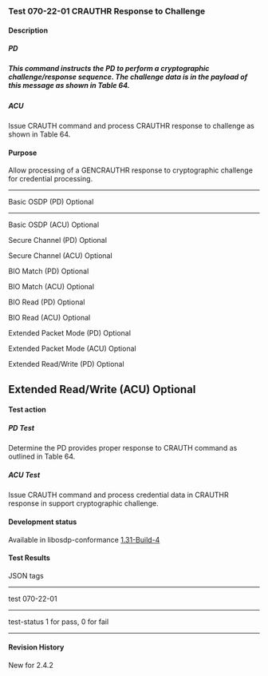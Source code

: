 ### Test 070-22-01 CRAUTHR Response to Challenge

#### Description

##### PD

##### This command instructs the PD to perform a cryptographic challenge/response sequence. The challenge data is in the payload of this message as shown in Table 64. 

##### ACU

Issue CRAUTH command and process CRAUTHR response to challenge as shown
in Table 64.

#### Purpose

Allow processing of a GENCRAUTHR response to cryptographic challenge for
credential processing.

  -----------------------------------------------------------------------
  Basic OSDP (PD)                     Optional
  ----------------------------------- -----------------------------------
  Basic OSDP (ACU)                    Optional

  Secure Channel (PD)                 Optional

  Secure Channel (ACU)                Optional

  BIO Match (PD)                      Optional

  BIO Match (ACU)                     Optional

  BIO Read (PD)                       Optional

  BIO Read (ACU)                      Optional

  Extended Packet Mode (PD)           Optional

  Extended Packet Mode (ACU)          Optional

  Extended Read/Write (PD)            Optional

  Extended Read/Write (ACU)           Optional
  -----------------------------------------------------------------------

#### Test action

##### PD Test

Determine the PD provides proper response to CRAUTH command as outlined
in Table 64.

##### ACU Test

Issue CRAUTH command and process credential data in CRAUTHR response in
support cryptographic challenge.

#### Development status

Available in libosdp-conformance
[1.31-Build-4](https://github.com/Security-Industry-Association/libosdp-conformance/releases/tag/1.31-4)

#### Test Results

JSON tags

  -----------------------------------------------------------------------
  test                                070-22-01
  ----------------------------------- -----------------------------------
  test-status                         1 for pass, 0 for fail

  -----------------------------------------------------------------------

#### Revision History

New for 2.4.2
